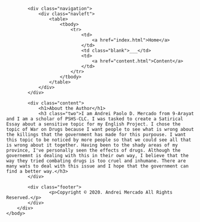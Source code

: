 <!DOCTYPE html>
<html lang ="en">
	<head>
		<meta charset="utf-8">
		<meta name="viewport" content="width=device-width, initial-scale=1">
		<title>Author</title>
		<link rel="stylesheet" href="style index.css">
		<link href="https://fonts.googleapis.com/css2?family=Poppins&display=swap" rel="stylesheet">
	</head>
	<body>
		<div class ="contentpage">
			<div class="header">
			</div>
		
			<div class="navigation">
				<div class="navleft">
					<table>
						<tbody>
							<tr>
								<td>
									<a href="index.html">Home</a>
								</td>
								<td class="blank">___</td>
								<td>
									<a href="content.html">Content</a>
								</td>
							</tr>
						</tbody>
					</table>
				</div>	
			</div>
			
			<div class="content">
				<h1>About the Author</h1>
				<h3 class="two">I am Andrei Paolo D. Mercado from 9-Arayat and I am a scholar of PSHS-CLC. I was tasked to create a Satirical Essay about a sensitive topic for my English Project. I chose the topic of War on Drugs because I want people to see what is wrong about the killings that the government has made for this purpouse. I want this topic to be noticed by more people so that we could see all that is wrong about it together. Having been to the shady areas of my province, I've personally seen the effects of drugs. Although the governemnt is dealing with this in their own way, I believe that the way they tried combating drugs is too cruel and inhumane. There are many wats to deal with this issue and I hope that the government can find a better way.</h3> 
			</div>
		
			<div class="footer">
					<p>Copyright © 2020. Andrei Mercado All Rights Reserved.</p>
			</div>
		</div>
	</body>
</html>
